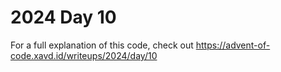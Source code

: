 # 2024 Day 10

For a full explanation of this code, check out https://advent-of-code.xavd.id/writeups/2024/day/10